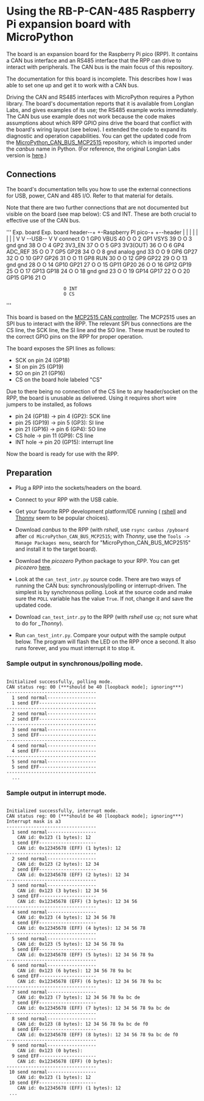 # Using the RB-P-CAN-485 Raspberry Pi expansion board with MicroPython

The board is an expansion board for the Raspberry Pi pico (RPP).
It contains a CAN bus interface and an RS485 interface that the RPP can drive
to interact with peripherals.
The CAN bus is the main focus of this repository.

The documentation for this board is incomplete.
This describes how I was able to set one up and get it to work with a CAN bus.

Driving the CAN and RS485 interfaces with MicroPython requires a Python library.
The board's documentation reports that it is available from Longlan Labs, and
gives examples of its use; the RS485 example works immediately.
The CAN bus use example does not work because the code makes assumptions about
which RPP GPIO pins drive the board that conflict with the board's wiring
layout (see below).
I extended the code to expand its diagnostic and operation capabilities.
You can get the updated code from the
[MicroPython_CAN_BUS_MCP2515](https://github.com/ghfbsd/MicroPython_CAN_BUS_MCP2515) repository, which is imported under the *canbus* name in Python.
(For reference, the original Longlan Labs version is
[here](https://www.longan-labs.cc/1030014.html).)

## Connections

The board's documentation tells you how to use the external connections for
USB, power, CAN and 485 I/O.  Refer to that material for details.

Note that there are two further connections that are not documented but visible
on the board (see map below):  CS and INT.  These are both crucial to effective
use of the CAN bus.

'''
Exp. board                         Exp. board
header--+   +-Raspberry PI pico-+   +--header
        |   |                   |   |
        |   |                   |   |
        V   V      --USB--      V   V
                   connect
        O   1 GP0          VBUS 40  O
        O   2 GP1          VSYS 39  O
        O   3 gnd           gnd 38  O
        O   4 GP2        3V3_EN 37  O
        O   5 GP3      3V3(OUT) 36  O
        O   6 GP4       ADC_REF 35  O
        O   7 GP5          GP28 34  O
        O   8 gnd    analog gnd 33  O
        O   9 GP6          GP27 32  O
        O  10 GP7          GP26 31  O
        O  11 GP8           RUN 30  O
        O  12 GP9          GP22 29  O
        O  13 gnd           gnd 28  O
        O  14 GP10         GP21 27  O
        O  15 GP11         GP20 26  O
        O  16 GP12         GP19 25  O
        O  17 GP13         GP18 24  O
        O  18 gnd           gnd 23  O
        O  19 GP14         GP17 22  O
        O  20 GP15         GP16 21  O

                         O INT
                         O CS
'''

This board is based on the [MCP2515 CAN controller](https://ww1.microchip.com/downloads/en/DeviceDoc/MCP2515-Stand-Alone-CAN-Controller-with-SPI-20001801J.pdf).
The MCP2515 uses an SPI bus to interact with the RPP.
The relevant SPI bus connections are the CS line, the SCK line, the SI line and the SO line.
These must be routed to the correct GPIO pins on the RPP for proper operation.

The board exposes the SPI lines as follows:

- SCK on pin 24 (GP18)
- SI on pin 25 (GP19)
- SO on pin 21 (GP16)
- CS on the board hole labeled "CS"

Due to there being no connection of the CS line to any header/socket on the RPP,
the board is unusable as delivered.
Using it requires short wire jumpers to be installed, as follows

- pin 24 (GP18) -> pin 4 (GP2): SCK line
- pin 25 (GP19) -> pin 5 (GP3): SI line
- pin 21 (GP16) -> pin 6 (GP4): SO line
- CS hole -> pin 11 (GP9): CS line
- INT hole -> pin 20 (GP15): interrupt line

Now the board is ready for use with the RPP.

## Preparation

* Plug a RPP into the sockets/headers on the board.

* Connect to your RPP with the USB cable.

* Get your favorite RPP development platform/IDE running (
[rshell](https://forum.micropython.org/viewtopic.php?t=708) and
[Thonny](https://thonny.org/) seem to be popular choices).

* Download *canbus* to the RPP (with _rshell_, use `rsync canbus /pyboard` after
`cd MicroPython_CAN_BUS_MCP2515`; with _Thonny_, use
the `Tools -> Manage Packages menu`, search for "MicroPython_CAN_BUS_MCP2515" and install it to the target board).

* Download the *picozero* Python package to your RPP.
You can get *picozero* [here](https://projects.raspberrypi.org/en/projects/introduction-to-the-pico/4).

* Look at the `can_test_intr.py` source code.
There are two ways of running the CAN bus:
synchronously/polling or interrupt-driven.
The simplest is by synchronous polling.
Look at the source code and make sure the `POLL` variable has the value `True`.
If not, change it and save the updated code.

* Download `can_test_intr.py` to the RPP (with _rshell_ use `cp`;
not sure what to do for __Thonny_).

* Run `can_test_intr.py`.
Compare your output with the sample output below.
The program will flash the LED on the RPP once a second.
It also runs forever, and you must interrupt it to stop it.

### Sample output in synchronous/polling mode.
```

Initialized successfully, polling mode.
CAN status reg: 00 (***should be 40 [loopback mode]; ignoring***)
---------------------------------
  1 send normal------------------
  1 send EFF---------------------
---------------------------------
  2 send normal------------------
  2 send EFF---------------------
---------------------------------
  3 send normal------------------
  3 send EFF---------------------
---------------------------------
  4 send normal------------------
  4 send EFF---------------------
---------------------------------
  5 send normal------------------
  5 send EFF---------------------
---------------------------------
  ...
```
### Sample output in interrupt mode.
```

Initialized successfully, interrupt mode.
CAN status reg: 00 (***should be 40 [loopback mode]; ignoring***)
Interrupt mask is a3
---------------------------------
  1 send normal------------------
    CAN id: 0x123 (1 bytes): 12
  1 send EFF---------------------
    CAN id: 0x12345678 (EFF) (1 bytes): 12
---------------------------------
  2 send normal------------------
    CAN id: 0x123 (2 bytes): 12 34
  2 send EFF---------------------
    CAN id: 0x12345678 (EFF) (2 bytes): 12 34
---------------------------------
  3 send normal------------------
    CAN id: 0x123 (3 bytes): 12 34 56
  3 send EFF---------------------
    CAN id: 0x12345678 (EFF) (3 bytes): 12 34 56
---------------------------------
  4 send normal------------------
    CAN id: 0x123 (4 bytes): 12 34 56 78
  4 send EFF---------------------
    CAN id: 0x12345678 (EFF) (4 bytes): 12 34 56 78
---------------------------------
  5 send normal------------------
    CAN id: 0x123 (5 bytes): 12 34 56 78 9a
  5 send EFF---------------------
    CAN id: 0x12345678 (EFF) (5 bytes): 12 34 56 78 9a
---------------------------------
  6 send normal------------------
    CAN id: 0x123 (6 bytes): 12 34 56 78 9a bc
  6 send EFF---------------------
    CAN id: 0x12345678 (EFF) (6 bytes): 12 34 56 78 9a bc
---------------------------------
  7 send normal------------------
    CAN id: 0x123 (7 bytes): 12 34 56 78 9a bc de
  7 send EFF---------------------
    CAN id: 0x12345678 (EFF) (7 bytes): 12 34 56 78 9a bc de
---------------------------------
  8 send normal------------------
    CAN id: 0x123 (8 bytes): 12 34 56 78 9a bc de f0
  8 send EFF---------------------
    CAN id: 0x12345678 (EFF) (8 bytes): 12 34 56 78 9a bc de f0
---------------------------------
  9 send normal------------------
    CAN id: 0x123 (0 bytes):
  9 send EFF---------------------
    CAN id: 0x12345678 (EFF) (0 bytes):
---------------------------------
 10 send normal------------------
    CAN id: 0x123 (1 bytes): 12
 10 send EFF---------------------
    CAN id: 0x12345678 (EFF) (1 bytes): 12
 ...
```

